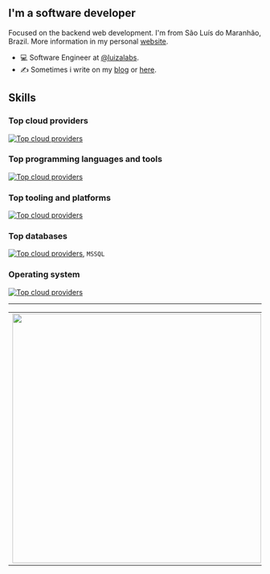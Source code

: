 ## I'm a software developer

Focused on the backend web development. I'm from São Luís do Maranhão, Brazil. More information in my personal [website](https://atmosmps.me/).

- 💻 Software Engineer at [@luizalabs](https://github.com/luizalabs).
- &#x270d; Sometimes i write on my [blog](http://atmosmps.me/posts) or [here](https://blog.atmosmps.me/).

## Skills

### Top cloud providers

[![Top cloud providers](https://skillicons.dev/icons?i=gcp,heroku)](https://skillicons.dev)

### Top programming languages and tools

[![Top cloud providers](https://skillicons.dev/icons?i=python,django,fastapi,php,laravel,bash,rust,java,js)](https://skillicons.dev)

### Top tooling and platforms

[![Top cloud providers](https://skillicons.dev/icons?i=kubernets,docker,git,argocd)](https://skillicons.dev)

### Top databases

[![Top cloud providers](https://skillicons.dev/icons?i=mysql,postgres,mongodb)](https://skillicons.dev), `MSSQL`

### Operating system

[![Top cloud providers](https://skillicons.dev/icons?i=linux,ubuntu,debian,arch)](https://skillicons.dev)

---

<center>
<table>
    <tr>
        <!-- <td><img width="400px" align="left" src="https://github-readme-stats.vercel.app/api/top-langs/?username=atmosmps&hide=html&layout=compact&theme=buefy" /></td> -->
        <td><img width="495px" align="left" src="https://github-readme-stats.vercel.app/api?username=atmosmps&theme=buefy"/></td>
    </tr>
</table>
</center>
